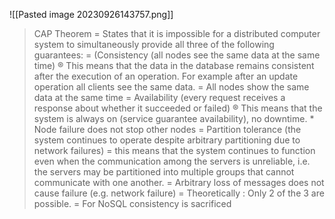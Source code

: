 ![[Pasted image 20230926143757.png]]
> CAP Theorem = States that it is impossible for a distributed computer system to simultaneously provide all three of the following guarantees: = (Consistency (all nodes see the same data at the same time) ® This means that the data in the database remains consistent after the execution of an operation. For example after an update operation all clients see the same data. = All nodes show the same data at the same time = Availability (every request receives a response about whether it succeeded or failed) ® This means that the system is always on (service guarantee availability), no downtime. * Node failure does not stop other nodes = Partition tolerance (the system continues to operate despite arbitrary partitioning due to network failures) = this means that the system continues to function even when the communication among the servers is unreliable, i.e. the servers may be partitioned into multiple groups that cannot communicate with one another. = Arbitrary loss of messages does not cause failure (e.g. network failure) = Theoretically : Only 2 of the 3 are possible. = For NoSQL consistency is sacrificed